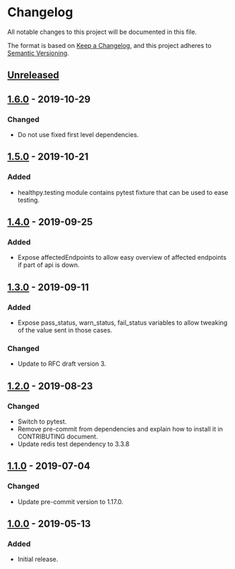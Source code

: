 # Changelog
All notable changes to this project will be documented in this file.

The format is based on [Keep a Changelog](https://keepachangelog.com/en/1.0.0/),
and this project adheres to [Semantic Versioning](https://semver.org/spec/v2.0.0.html).

## [Unreleased]

## [1.6.0] - 2019-10-29
### Changed
- Do not use fixed first level dependencies.

## [1.5.0] - 2019-10-21
### Added
- healthpy.testing module contains pytest fixture that can be used to ease testing.

## [1.4.0] - 2019-09-25
### Added
- Expose affectedEndpoints to allow easy overview of affected endpoints if part of api is down. 

## [1.3.0] - 2019-09-11
### Added
- Expose pass_status, warn_status, fail_status variables to allow tweaking of the value sent in those cases.

### Changed
- Update to RFC draft version 3.

## [1.2.0] - 2019-08-23
### Changed
- Switch to pytest.
- Remove pre-commit from dependencies and explain how to install it in CONTRIBUTING document.
- Update redis test dependency to 3.3.8

## [1.1.0] - 2019-07-04
### Changed
- Update pre-commit version to 1.17.0.

## [1.0.0] - 2019-05-13
### Added
- Initial release.

[Unreleased]: https://github.tools.digital.engie.com/gempy/healthpy/compare/v1.6.0...HEAD
[1.6.0]: https://github.tools.digital.engie.com/gempy/healthpy/compare/v1.5.0...v1.6.0
[1.5.0]: https://github.tools.digital.engie.com/gempy/healthpy/compare/v1.4.0...v1.5.0
[1.4.0]: https://github.tools.digital.engie.com/gempy/healthpy/compare/v1.3.0...v1.4.0
[1.3.0]: https://github.tools.digital.engie.com/gempy/healthpy/compare/v1.2.0...v1.3.0
[1.2.0]: https://github.tools.digital.engie.com/gempy/healthpy/compare/v1.1.0...v1.2.0
[1.1.0]: https://github.tools.digital.engie.com/gempy/healthpy/compare/v1.0.0...v1.1.0
[1.0.0]: https://github.tools.digital.engie.com/gempy/healthpy/releases/tag/v1.0.0

